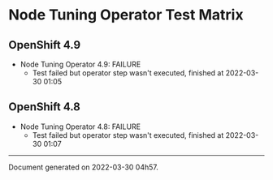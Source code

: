 
Node Tuning Operator Test Matrix
================================

OpenShift 4.9
-------------



* Node Tuning Operator 4.9: FAILURE
  - Test failed but operator step wasn't executed, finished at 2022-03-30 01:05

OpenShift 4.8
-------------



* Node Tuning Operator 4.8: FAILURE
  - Test failed but operator step wasn't executed, finished at 2022-03-30 01:07

---
Document generated on 2022-03-30 04h57.
